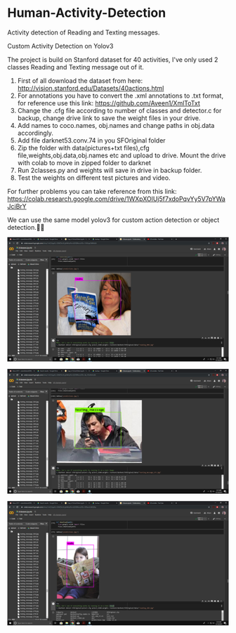 # Human-Activity-Detection
Activity detection of Reading and Texting messages.

Custom Activity Detection on Yolov3

The project is build on Stanford dataset for 40 activities, 
I've only used 2 classes Reading and Texting message out of it.

1. First of all download the dataset from here:
   http://vision.stanford.edu/Datasets/40actions.html
2. For annotations you have to convert the .xml annotations to .txt format, for reference use this link:
   https://github.com/Aveen1/XmlToTxt
3. Change the .cfg file according to number of classes and detector.c for backup, 
   change drive link to save the weight files in your drive.
4. Add names to coco.names, obj.names and change paths in obj.data accordingly.
5. Add file darknet53.conv.74 in you SFOriginal folder
6. Zip the folder with data(pictures+txt files),cfg file,weights,obj.data,obj.names etc and upload to drive. 
   Mount the drive with colab to move in zipped folder to darknet
7. Run 2classes.py and weights will save in drive in backup folder.
8. Test the weights on different test pictures and video.


For further problems you can take reference from this link:
https://colab.research.google.com/drive/1WXpXOlUj5f7xdoPqvYy5V7pYWaJciBrY

We can use the same model yolov3 for custom action detection or object detection.:woman_technologist:

![GitHub Logo](/5.png)

![GitHub Logo](/21.png)

![GitHub Logo](/12.png)
